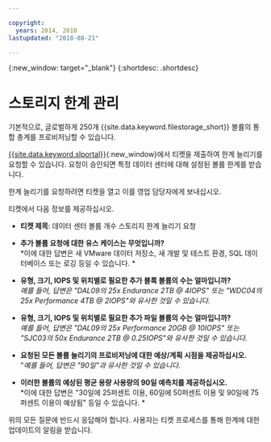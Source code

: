 ```yaml
---

copyright:
  years: 2014, 2018
lastupdated: "2018-08-21"

---
```

{:new_window: target="_blank"}
{:shortdesc: .shortdesc}

# 스토리지 한계 관리

기본적으로, 글로벌하게 250개 {{site.data.keyword.filestorage_short}} 볼륨의 통합 총계를 프로비저닝할 수 있습니다. 

[{{site.data.keyword.slportal}}](https://control.softlayer.com/){:new_window}에서 티켓을 제출하여 한계 늘리기를 요청할 수 있습니다. 요청이 승인되면 특정 데이터 센터에 대해 설정된 볼륨 한계를 받습니다.  

한계 늘리기를 요청하려면 티켓을 열고 이를 영업 담당자에게 보내십시오.

티켓에서 다음 정보를 제공하십시오.

- **티켓 제목**: 데이터 센터 볼륨 개수 스토리지 한계 늘리기 요청

- **추가 볼륨 요청에 대한 유스 케이스는 무엇입니까?** <br />
*이에 대한 답변은 새 VMware 데이터 저장소, 새 개발 및 테스트 환경, SQL 데이터베이스 또는 로깅 등일 수 있습니다. *

- **유형, 크기, IOPS 및 위치별로 필요한 추가 블록 볼륨의 수는 얼마입니까?** <br />
*예를 들어, 답변은 "DAL09의 25x Endurance 2TB @ 4IOPS" 또는 "WDC04의 25x Performance 4TB @ 2IOPS"와 유사한 것일 수 있습니다.*

- **유형, 크기, IOPS 및 위치별로 필요한 추가 파일 볼륨의 수는 얼마입니까?** <br />
*예를 들어, 답변은 "DAL09의 25x Performance 20GB @ 10IOPS" 또는 "SJC03의 50x Endurance 2TB @ 0.25IOPS"와 유사한 것일 수 있습니다.*
 
- **요청된 모든 볼륨 늘리기의 프로비저닝에 대한 예상/계획 시점을 제공하십시오.** <br />
 "*예를 들어, 답변은 "90일"과 유사한 것일 수 있습니다.*

- **이러한 볼륨의 예상된 평균 용량 사용량의 90일 예측치를 제공하십시오.** <br />
*이에 대한 답변은 "30일에 25퍼센트 이용, 60일에 50퍼센트 이용 및 90일에 75퍼센트 이용이 예상됨" 등일 수 있습니다. *

위의 모든 질문에 반드시 응답해야 합니다. 사용자는 티켓 프로세스를 통해 한계에 대한 업데이트의 알림을 받습니다. 

